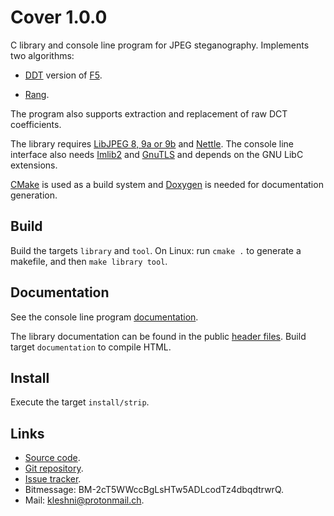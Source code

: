 Cover 1.0.0
===========

C library and console line program for JPEG steganography. Implements two algorithms:

- [DDT](https://github.com/desudesutalk/desudesutalk) version of [F5](https://code.google.com/p/f5-steganography/).

- [Rang](Rang%20specification/index.md).

The program also supports extraction and replacement of raw DCT coefficients.

The library requires [LibJPEG 8, 9a or 9b](http://www.ijg.org/) and [Nettle](http://www.lysator.liu.se/~nisse/nettle/). The console line interface also needs [Imlib2](https://docs.enlightenment.org/api/imlib2/html/index.html) and [GnuTLS](https://gnutls.org/) and depends on the GNU LibC extensions.

[CMake](https://cmake.org/) is used as a build system and [Doxygen](https://www.stack.nl/~dimitri/doxygen/) is needed for documentation generation.

Build
-----

Build the targets `library` and `tool`. On Linux: run `cmake .` to generate a makefile, and then `make library tool`.

Documentation
-------------

See the console line program [documentation](tool/Documentation.md).

The library documentation can be found in the public [header files](include). Build target `documentation` to compile HTML.

Install
-------

Execute the target `install/strip`.

Links
-----

* [Source code](https://github.com/Kleshni/Cover/archive/master.zip).
* [Git repository](https://github.com/Kleshni/Cover.git).
* [Issue tracker](https://github.com/Kleshni/Cover/issues).
* Bitmessage: BM-2cT5WWccBgLsHTw5ADLcodTz4dbqdtrwrQ.
* Mail: [kleshni@protonmail.ch](mailto:kleshni@protonmail.ch).
